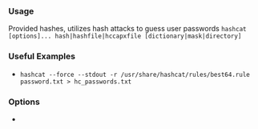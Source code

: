 ### Usage
Provided hashes, utilizes hash attacks to guess user passwords 
`hashcat [options]... hash|hashfile|hccapxfile [dictionary|mask|directory]`

### Useful Examples
-  `hashcat --force --stdout -r /usr/share/hashcat/rules/best64.rule password.txt > hc_passwords.txt`


### Options
- 